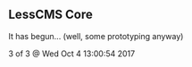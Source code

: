 LessCMS Core
------------

It has begun... (well, some prototyping anyway)

3 of 3 @ Wed Oct  4 13:00:54 2017

